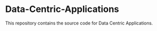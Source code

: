 # Data-Centric-Applications
This repository contains the source code for Data Centric Applications.

